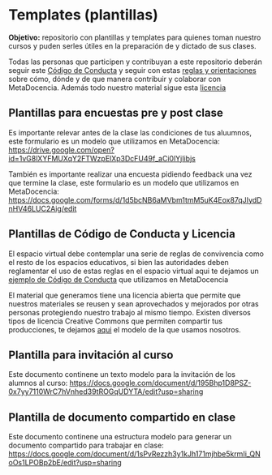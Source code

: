 # Templates (plantillas)

**Objetivo:** repositorio con plantillas y templates para quienes toman nuestro cursos y puden serles útiles en la preparación de y dictado de sus clases.

Todas las personas que participen y contribuyan a este repositorio deberán seguir este [Código de Conducta](https://github.com/MetaDocencia/docs/blob/master/C%C3%93DIGO-DE-CONDUCTA.md) y seguir con estas [reglas y orientaciones](https://github.com/MetaDocencia/docs/blob/master/CONTRIBUIR.md) sobre cómo, dónde y de que manera contribuir y colaborar con MetaDocencia.  Además todo nuestro material sigue esta [licencia](https://github.com/MetaDocencia/docs/blob/master/LICENCIA.md)

## Plantillas para encuestas pre y post clase

Es importante relevar antes de la clase las condiciones de tus aluumnos, este formulario es un modelo que utilizamos en MetaDocencia: https://drive.google.com/open?id=1vG8lXYFMUXqY2FTWzpElXp3DcFU49f_aCi0lYjIibjs

También es importante realizar una encuesta pidiendo feedback una vez que termine la clase, este formulario es un modelo que utilizamos en MetaDocencia: https://docs.google.com/forms/d/1d5bcNB6aMVbm1tmM5uK4Eox87qJIydDnHV46LUC2Aig/edit

## Plantillas de Código de Conducta y Licencia

El espacio virtual debe contemplar una serie de reglas de convivencia como el resto de los espacios educativos, si bien las autoridades deben reglamentar el uso de estas reglas en el espacio virtual aqui te dejamos un [ejemplo de Código de Conducta](https://github.com/MetaDocencia/docs/blob/master/C%C3%93DIGO-DE-CONDUCTA.md) que utilizamos en MetaDocencia

El material que generamos tiene una licencia abierta que permite que nuestros materiales se reusen y sean aprovechados y mejorados por otras personas protegiendo nuestro trabajo al mismo tiempo.  Existen diversos tipos de licencia Creative Commons que permiten compartir tus producciones, te dejamos [aqui](https://github.com/MetaDocencia/docs/blob/master/LICENCIA.md) el modelo de la que usamos nosotros.

## Plantilla para invitación al curso

Este documento continene un texto modelo para la invitación de los alumnos al curso: https://docs.google.com/document/d/195Bhp1D8PSZ-0x7yy7110WrC7hVnhed39tROGqUDYTA/edit?usp=sharing

## Plantilla de documento compartido en clase
Este documento continene una estructura modelo para generar un documento compartido para trabajar en clase: https://docs.google.com/document/d/1sPvRezzh3y1kJh171mjhbe5krmIi_QNoOs1LPOBp2bE/edit?usp=sharing
